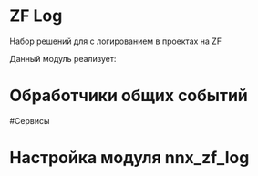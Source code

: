 # ZF Log

Набор решений для с логированием в проектах на ZF

Данный модуль реализует:


# Обработчики общих событий


#Сервисы


# Настройка модуля nnx_zf_log

